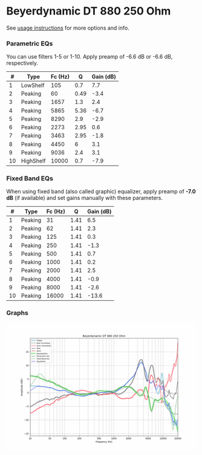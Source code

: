 # Beyerdynamic DT 880 250 Ohm
See [usage instructions](https://github.com/jaakkopasanen/AutoEq#usage) for more options and info.

### Parametric EQs
You can use filters 1-5 or 1-10. Apply preamp of -6.6 dB or -6.6 dB, respectively.

|   # | Type      |   Fc (Hz) |    Q |   Gain (dB) |
|-----|-----------|-----------|------|-------------|
|   1 | LowShelf  |       105 | 0.7  |         7.7 |
|   2 | Peaking   |        60 | 0.49 |        -3.4 |
|   3 | Peaking   |      1657 | 1.3  |         2.4 |
|   4 | Peaking   |      5865 | 5.36 |        -6.7 |
|   5 | Peaking   |      8290 | 2.9  |        -2.9 |
|   6 | Peaking   |      2273 | 2.95 |         0.6 |
|   7 | Peaking   |      3463 | 2.95 |        -1.8 |
|   8 | Peaking   |      4450 | 6    |         3.1 |
|   9 | Peaking   |      9036 | 2.4  |         3.1 |
|  10 | HighShelf |     10000 | 0.7  |        -7.9 |

### Fixed Band EQs
When using fixed band (also called graphic) equalizer, apply preamp of **-7.0 dB** (if available) and set gains manually with these parameters.

|   # | Type    |   Fc (Hz) |    Q |   Gain (dB) |
|-----|---------|-----------|------|-------------|
|   1 | Peaking |        31 | 1.41 |         6.5 |
|   2 | Peaking |        62 | 1.41 |         2.3 |
|   3 | Peaking |       125 | 1.41 |         0.3 |
|   4 | Peaking |       250 | 1.41 |        -1.3 |
|   5 | Peaking |       500 | 1.41 |         0.7 |
|   6 | Peaking |      1000 | 1.41 |         0.2 |
|   7 | Peaking |      2000 | 1.41 |         2.5 |
|   8 | Peaking |      4000 | 1.41 |        -0.9 |
|   9 | Peaking |      8000 | 1.41 |        -2.6 |
|  10 | Peaking |     16000 | 1.41 |       -13.6 |

### Graphs
![](./Beyerdynamic%20DT%20880%20250%20Ohm.png)
